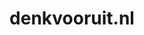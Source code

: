 ---
layout: post
title:  "denkvooruit.nl"
internal_url:  "/dutchgov/denkvooruit.nl.html"
categories: dutchgov
---